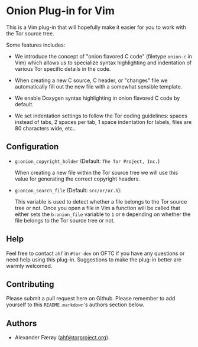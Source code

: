 Onion Plug-in for Vim
=====================

This is a Vim plug-in that will hopefully make it easier for you to work with
the Tor source tree.

Some features includes:

- We introduce the concept of "onion flavored C code" (filetype
  `onion-c` in Vim) which allows us to specialize syntax highlighting
  and indentation of various Tor specific details in the code.

- When creating a new C source, C header, or "changes" file we
  automatically fill out the new file with a somewhat sensible
  template.

- We enable Doxygen syntax highlighting in onion flavored C code by
  default.

- We set indentation settings to follow the Tor coding guidelines:
  spaces instead of tabs, 2 spaces per tab, 1 space indentation for
  labels, files are 80 characters wide, etc..

## Configuration

- `g:onion_copyright_holder` (Default: `The Tor Project, Inc.`)

  When creating a new file within the Tor source tree we will use this
  value for generating the correct copyright headers.

- `g:onion_search_file` (Default: `src/or/or.h`):

  This variable is used to detect whether a file belongs to the Tor
  source tree or not. Once you open a file in Vim a function will be
  called that either sets the `b:onion_file` variable to `1` or `0`
  depending on whether the file belongs to the Tor source tree or not.

## Help

Feel free to contact `ahf` in `#tor-dev` on OFTC if you have any questions or
need help using this plug-in. Suggestions to make the plug-in better are warmly
welcomed.

## Contributing

Please submit a pull request here on Github. Please remember to add
yourself to this `README.markdown`'s authors section below.

## Authors

- Alexander Færøy (<ahf@torproject.org>).
